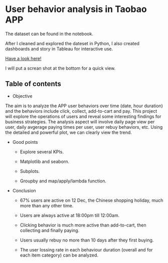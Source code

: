 # User behavior analysis in Taobao APP

The dataset can be found in the notebook.

After I cleaned and explored the dateset in Python, I also created dashboards and story in Tableau for interactive use.

[Have a look here!](https://public.tableau.com/profile/jane.g6560#!/vizhome/userbehavioranalysis/Analysis)

I will put a screan shot at the bottom for a quick view.

## Table of contents

* Objective

The aim is to analyze the APP user behaviors over time (date, hour duration) and the behaviors include click, collect, add-to-cart and pay. This project will explore the operations of users and reveal some interesting findings for business strategies. The analysis aspect will involve daily page view per user, daily avgerage paying times per user, user rebuy behaviors, etc. Using the detailed and powerful plot, we can clearly view the trend.

* Good points

  - Explore several KPIs.
  
  - Matplotlib and seaborn.
  
  - Subplots.
  
  - Groupby and map/apply/lambda function.
  
* Conclusion

  - 67% users are active on 12 Dec, the Chinese shopping holiday, much more than any other time.
  
  - Users are always active at 18:00pm till 12:00am.
  
  - Clicking behavior is much more active than add-to-cart, then collecting and finally paying.
  
  - Users usually rebuy no more than 10 days after they first buying.
  
  - The user lossing rate in each behaviour duration (overall and for each item category) can be analyzed.
